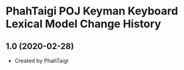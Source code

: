PhahTaigi POJ Keyman Keyboard Lexical Model Change History
====================

1.0 (2020-02-28)
----------------
* Created by PhahTaigi
